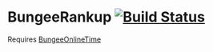 # BungeeRankup [![Build Status](https://travis-ci.org/BeyondTheBeast/BungeeRankup.svg?branch=master)](https://travis-ci.org/BeyondTheBeast/BungeeRankup)
Requires [BungeeOnlineTime](https://www.spigotmc.org/resources/bungeeonlinetime.795/)
